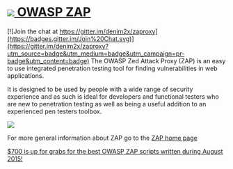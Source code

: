 # [![](https://raw.githubusercontent.com/wiki/zaproxy/zaproxy/images/zap32x32.png) OWASP ZAP](https://www.owasp.org/index.php/ZAP)

[![Join the chat at https://gitter.im/denim2x/zaproxy](https://badges.gitter.im/Join%20Chat.svg)](https://gitter.im/denim2x/zaproxy?utm_source=badge&utm_medium=badge&utm_campaign=pr-badge&utm_content=badge)
The OWASP Zed Attack Proxy (ZAP) is an easy to use integrated penetration testing tool for finding vulnerabilities in web applications.

It is designed to be used by people with a wide range of security experience and as such is ideal for developers and functional testers who are new to penetration testing as well as being a useful addition to an experienced pen testers toolbox.

[![](https://raw.githubusercontent.com/wiki/zaproxy/zaproxy/images/ZAP-Download.png)](https://github.com/zaproxy/zaproxy/wiki/Downloads)

For more general information about ZAP go to the [ZAP home page](https://www.owasp.org/index.php/ZAP)

[$700 is up for grabs for the best OWASP ZAP scripts written during August 2015!](https://www.owasp.org/index.php/2015-08-ZAP-ScriptingCompetition)
